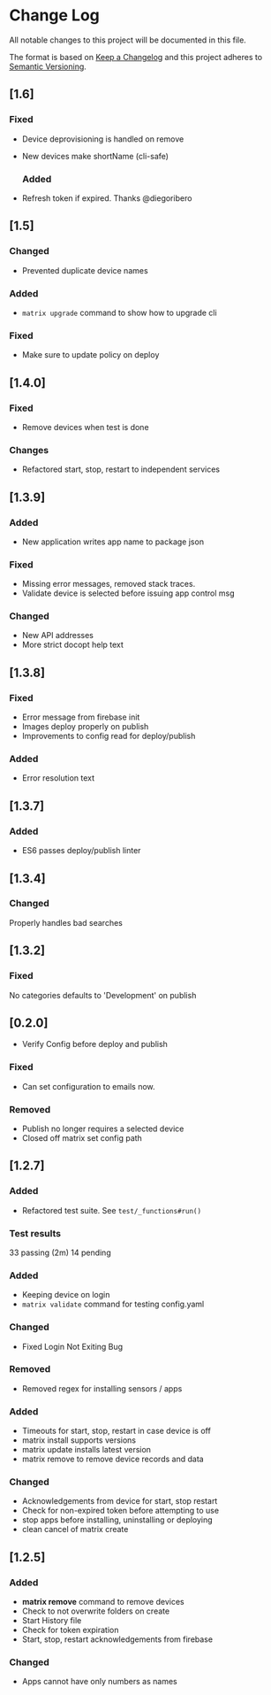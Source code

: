 # Change Log
All notable changes to this project will be documented in this file.

The format is based on [Keep a Changelog](http://keepachangelog.com/)
and this project adheres to [Semantic Versioning](http://semver.org/).

## [1.6]
### Fixed
- Device deprovisioning is handled on remove
- New devices make shortName (cli-safe)
  
  ### Added
- Refresh token if expired. Thanks @diegoribero

## [1.5]
### Changed
- Prevented duplicate device names

### Added 
- `matrix upgrade` command to show how to upgrade cli

### Fixed
- Make sure to update policy on deploy

## [1.4.0]
### Fixed
- Remove devices when test is done
### Changes
- Refactored start, stop, restart to independent services

## [1.3.9]
### Added
 - New application writes app name to package json

### Fixed
- Missing error messages, removed stack traces.
- Validate device is selected before issuing app control msg

### Changed
- New API addresses
- More strict docopt help text

## [1.3.8]
### Fixed
- Error message from firebase init
- Images deploy properly on publish
- Improvements to config read for deploy/publish 

### Added
- Error resolution text

## [1.3.7]
### Added
- ES6 passes deploy/publish linter
## [1.3.4]
### Changed
Properly handles bad searches

## [1.3.2]

### Fixed
No categories defaults to 'Development' on publish

## [0.2.0]

- Verify Config before deploy and publish

### Fixed
- Can set configuration to emails now. 

### Removed
- Publish no longer requires a selected device
- Closed off matrix set config path

## [1.2.7]
### Added
- Refactored test suite. See `test/_functions#run()`

### Test results
33 passing (2m)
14 pending

### Added
- Keeping device on login
- `matrix validate` command for testing config.yaml

### Changed
- Fixed Login Not Exiting Bug

### Removed
- Removed regex for installing sensors / apps

### Added
- Timeouts for start, stop, restart in case device is off
- matrix install supports versions
- matrix update installs latest version
- matrix remove to remove device records and data

### Changed
- Acknowledgements from device for start, stop restart
- Check for non-expired token before attempting to use
- stop apps before installing, uninstalling or deploying
- clean cancel of matrix create

## [1.2.5]
### Added
- **matrix remove** command to remove devices
- Check to not overwrite folders on create
- Start History file
- Check for token expiration
- Start, stop, restart acknowledgements from firebase

### Changed
- Apps cannot have only numbers as names
